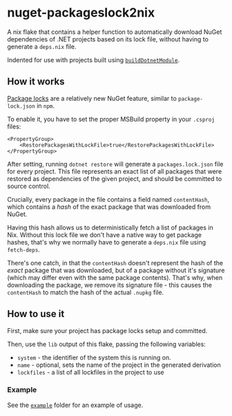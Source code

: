 # nuget-packageslock2nix

A nix flake that contains a helper function to automatically
download NuGet dependencies of .NET projects based on its lock file,
without having to generate a `deps.nix` file.

Indented for use with projects built using [`buildDotnetModule`](https://nixos.org/manual/nixpkgs/stable/#dotnet).

## How it works

[Package locks](https://devblogs.microsoft.com/nuget/enable-repeatable-package-restores-using-a-lock-file/) are
a relatively new NuGet feature, similar to `package-lock.json` in `npm`.

To enable it, you have to set the proper MSBuild property in your `.csproj` files:

```csproj
<PropertyGroup>
    <RestorePackagesWithLockFile>true</RestorePackagesWithLockFile>
</PropertyGroup>
```

After setting, running `dotnet restore` will generate a `packages.lock.json` file for
every project. This file represents an exact list of all packages that were restored as
dependencies of the given project, and should be committed to source control.

Crucially, every package in the file contains a field named `contentHash`, which contains a
_hash_ of the exact package that was downloaded from NuGet.

Having this hash allows us to deterministically fetch a list of packages in Nix.
Without this lock file we don't have a native way to get package hashes, that's why
we normally have to generate a `deps.nix` file using `fetch-deps`.

There's one catch, in that the `contentHash` doesn't represent the hash of the _exact_ package
that was downloaded, but of a package without it's signature (which may differ even with the same package
contents). That's why, when downloading the package, we remove its signature file - this causes
the `contentHash` to match the hash of the actual `.nupkg` file.

## How to use it

First, make sure your project has package locks setup and committed.

Then, use the `lib` output of this flake, passing the following variables:

- `system` - the identifier of the system this is running on.
- `name` - optional, sets the name of the project in the generated derivation
- `lockfiles` - a list of all lockfiles in the project to use

### Example

See the [`example`](./example) folder for an example of usage.

